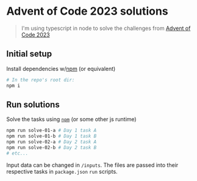 # Advent of Code 2023 solutions

> I'm using typescript in node to solve the challenges from [Advent of Code 2023](https://adventofcode.com/2023/)


## Initial setup
Install dependencies w/[npm](https://www.npmjs.com/) (or equivalent)
```bash
# In the repo's root dir:
npm i
```

## Run solutions
Solve the tasks using [`npm`](https://www.npmjs.com/) (or some other js runtime)

```bash
npm run solve-01-a # Day 1 task A
npm run solve-01-b # Day 1 task B
npm run solve-02-a # Day 2 task A
npm run solve-02-b # Day 2 task B
# etc...
```

Input data can be changed in `/inputs`. The files are passed into their respective tasks in `package.json` `run` scripts.
